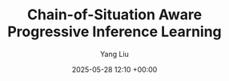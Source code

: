 ---
layout: post
title:  "Chain-of-Situation Aware Progressive Inference Learning"
date:   2025-05-28 12:10 +00:00
image: images/TNNLS.jpg
categories: research
author: "Yang Liu"
authors: "Yang Liu, Fang Liu, Licheng Jiao, Qianyue Bao, Shuo Li, Lingling Li, Xu Liu, Puhua Chen, Wenping Ma"
venue: "IEEE Transactions on Neural Networks and Learning Systems"
arxiv: 
code: 
website: 
---